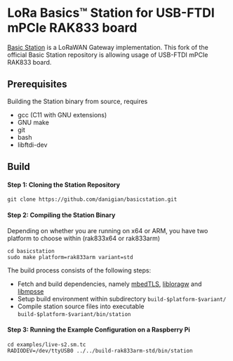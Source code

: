 # LoRa Basics™ Station for USB-FTDI mPCIe RAK833 board

[Basic Station](https://doc.sm.tc/station) is a LoRaWAN Gateway implementation.
This fork of the official Basic Station repository is allowing usage of USB-FTDI mPCIe RAK833 board. 

## Prerequisites

Building the Station binary from source, requires

* gcc (C11 with GNU extensions)
* GNU make
* git
* bash
* libftdi-dev

## Build

#### Step 1: Cloning the Station Repository

``` sourceCode
git clone https://github.com/danigian/basicstation.git
```

#### Step 2: Compiling the Station Binary

Depending on whether you are running on x64 or ARM, you have two platform to choose within (rak833x64 or rak833arm)

``` sourceCode
cd basicstation
sudo make platform=rak833arm variant=std
```

The build process consists of the following steps:

*  Fetch and build dependencies, namely [mbedTLS](https://github.com/ARMmbed/mbedtls), [libloragw](https://github.com/Lora-net/lora_gateway) and [libmpsse](https://github.com/devttys0/libmpsse)
*  Setup build environment within subdirectory `build-$platform-$variant/`
*  Compile station source files into executable `build-$platform-$variant/bin/station`

#### Step 3: Running the Example Configuration on a Raspberry Pi

``` sourceCode
cd examples/live-s2.sm.tc
RADIODEV=/dev/ttyUSB0 ../../build-rak833arm-std/bin/station
```
